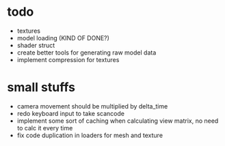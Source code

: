 # todo
- textures
- model loading (KIND OF DONE?)
- shader struct
- create better tools for generating raw model data
- implement compression for textures

# small stuffs
- camera movement should be multiplied by delta_time
- redo keyboard input to take scancode
- implement some sort of caching when calculating view matrix, no need to calc it every time
- fix code duplication in loaders for mesh and texture